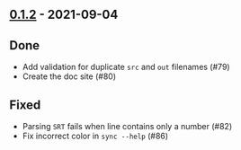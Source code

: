 ## [0.1.2](https://github.com/kevin-lee/whatsub/issues?utf8=%E2%9C%93&q=is%3Aissue+is%3Aclosed+milestone%3Amilestone3) - 2021-09-04

## Done
* Add validation for duplicate `src` and `out` filenames (#79)
* Create the doc site (#80)

## Fixed
* Parsing `SRT` fails when line contains only a number (#82)
* Fix incorrect color in `sync --help` (#86)
